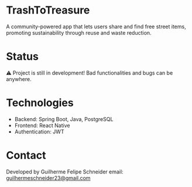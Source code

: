 # TrashToTreasure

A community-powered app that lets users share and find free street items, promoting sustainability through reuse and waste reduction.

# Status

⚠️ Project is still in development! Bad functionalities and bugs can be anywhere.

# Technologies

- Backend: Spring Boot, Java, PostgreSQL
- Frontend: React Native
- Authentication: JWT

# Contact

Developed by Guilherme Felipe Schneider
email: guilhermeschneider23@gmail.com